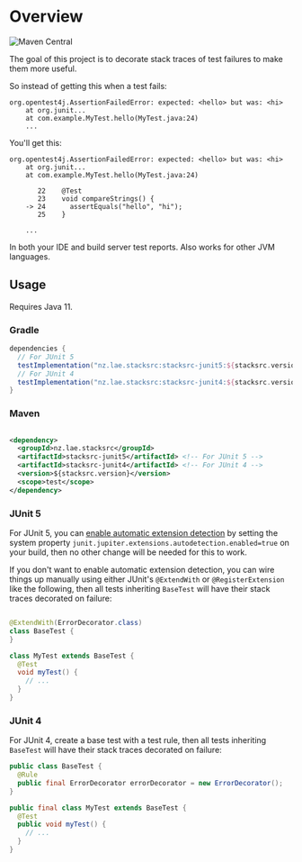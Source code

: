 # Overview

<p>
<picture>
  <img alt="Maven Central" src="https://img.shields.io/maven-central/v/nz.lae.stacksrc/stacksrc-core?color=blue">
</picture>
</p>

The goal of this project is to decorate stack traces of test failures to make
them more useful.

So instead of getting this when a test fails:

```
org.opentest4j.AssertionFailedError: expected: <hello> but was: <hi>
	at org.junit...
	at com.example.MyTest.hello(MyTest.java:24)
	...
```

You'll get this:

```
org.opentest4j.AssertionFailedError: expected: <hello> but was: <hi>
	at org.junit...
	at com.example.MyTest.hello(MyTest.java:24)

	   22    @Test
	   23    void compareStrings() {
	-> 24      assertEquals("hello", "hi");
	   25    }

	...
```

In both your IDE and build server test reports. Also works for other JVM
languages.

## Usage

Requires Java 11.

### Gradle

```groovy
dependencies {
  // For JUnit 5
  testImplementation("nz.lae.stacksrc:stacksrc-junit5:${stacksrc.version}")
  // For JUnit 4
  testImplementation("nz.lae.stacksrc:stacksrc-junit4:${stacksrc.version}")
}
```

### Maven

```xml

<dependency>
  <groupId>nz.lae.stacksrc</groupId>
  <artifactId>stacksrc-junit5</artifactId> <!-- For JUnit 5 -->
  <artifactId>stacksrc-junit4</artifactId> <!-- For JUnit 4 -->
  <version>${stacksrc.version}</version>
  <scope>test</scope>
</dependency>
```

### JUnit 5

For JUnit 5, you can
[enable automatic extension detection](https://junit.org/junit5/docs/current/user-guide/#extensions-registration-automatic-enabling)
by setting the system
property `junit.jupiter.extensions.autodetection.enabled=true` on your build,
then no other change will be needed for this to work.

If you don't want to enable automatic extension detection, you can wire things
up manually using either JUnit's `@ExtendWith` or `@RegisterExtension` like the
following, then all tests inheriting `BaseTest` will have their stack traces
decorated on failure:

```java

@ExtendWith(ErrorDecorator.class)
class BaseTest {
}

class MyTest extends BaseTest {
  @Test
  void myTest() {
    // ...
  }
}
```

### JUnit 4

For JUnit 4, create a base test with a test rule, then all tests
inheriting `BaseTest` will have their stack traces
decorated on failure:

```java
public class BaseTest {
  @Rule
  public final ErrorDecorator errorDecorator = new ErrorDecorator();
}

public final class MyTest extends BaseTest {
  @Test
  public void myTest() {
    // ...
  }
}
```
